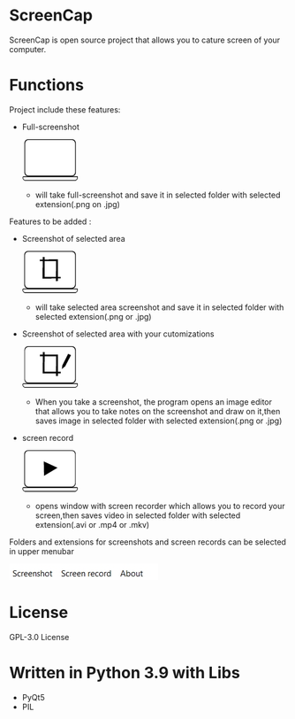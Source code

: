 # ScreenCap
ScreenCap is open source project that allows you to cature screen of your computer.
# Functions
Project include these features:
- Full-screenshot

    ![screenshot icon](README-icons_filled/screen_icon_readme.png)


    - will take full-screenshot and save it in selected folder with selected extension(.png on .jpg)

Features to be added :
- Screenshot of selected area

    ![area screenshot icon](README-icons_filled/areascreen_icon_readme.png)

    - will take selected area screenshot and save it in selected folder with selected extension(.png or .jpg)
- Screenshot of selected area with your cutomizations

    ![cusmot area screenshot icon](README-icons_filled/customareascreen_icon_readme.png)

    - When you take a screenshot, the program opens an image editor that allows you to take notes on the screenshot and draw on it,then saves image in selected folder with selected extension(.png or .jpg)
- screen record

    ![record icon](README-icons_filled/record_icon_readme.png)

    - opens window with screen recorder which allows you to record your screen,then saves video in selected folder with selected extension(.avi or .mp4 or .mkv)
    
Folders and extensions for screenshots and screen records can be selected in upper menubar

![menubar](README-icons_filled/menubar_readme.jpg)
# License
GPL-3.0 License 
# Written in Python 3.9 with Libs
- PyQt5
- PIL

